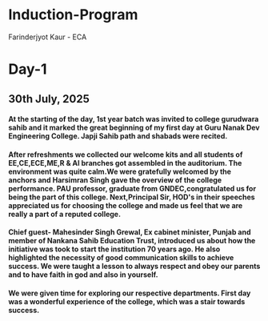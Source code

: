 # Induction-Program
Farinderjyot Kaur - ECA
# Day-1
## 30th July, 2025
#### At the starting of the day, 1st year batch was invited to college gurudwara sahib and it marked the great beginning of my first day at Guru Nanak Dev Engineering College. Japji Sahib path and shabads were recited. 
#### After refreshments we collected our welcome kits and all students of EE,CE,ECE,ME,R & AI branches got assembled in the auditorium. The environment was quite calm.We were gratefully welcomed by the anchors and Harsimran Singh gave the overview of the college performance. PAU professor, graduate from GNDEC,congratulated us for being the part of this college. Next,Principal Sir, HOD's in their speeches appreciated us for choosing the college and made us feel that we are really a part of a reputed college. 
#### Chief guest- Mahesinder Singh Grewal, Ex cabinet minister, Punjab and member of Nankana Sahib Education Trust, introduced us about how the initiative was took to start the institution 70 years ago. He also highlighted the necessity of good communication skills to achieve success. We were taught a lesson to always respect and obey our parents and to have faith in god and also in yourself. 
#### We were given time for exploring our respective departments. First day was a wonderful experience of the college, which was a stair towards success. 

